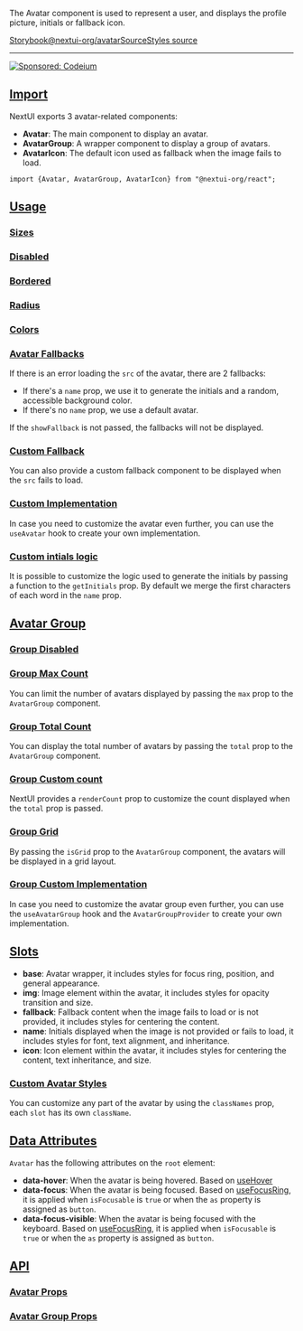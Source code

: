 The Avatar component is used to represent a user, and displays the profile picture, initials or fallback icon.

[Storybook](https://storybook.nextui.org/?path=/story/components-avatar)[@nextui-org/avatar](https://www.npmjs.com/package/@nextui-org/avatar)[Source](https://github.com/nextui-org/nextui/tree/feat/v2/packages/components/avatar)[Styles source](https://github.com/nextui-org/nextui/tree/feat/v2/packages/core/theme/src/components/avatar.ts)

___

[![Sponsored: Codeium](https://media.ethicalads.io/media/images/2023/05/Screen_Shot_2023-05-25_at_5.23.35_PM.png)](https://server.ethicalads.io/proxy/click/5146/02e8f7c2-075a-43b6-b28f-7838bbf80c92/)

## [Import](https://nextui.org/docs/components/avatar#import)

NextUI exports 3 avatar-related components:

-   **Avatar**: The main component to display an avatar.
-   **AvatarGroup**: A wrapper component to display a group of avatars.
-   **AvatarIcon**: The default icon used as fallback when the image fails to load.

```
import {Avatar, AvatarGroup, AvatarIcon} from "@nextui-org/react";
```

## [Usage](https://nextui.org/docs/components/avatar#usage)

### [Sizes](https://nextui.org/docs/components/avatar#sizes)

### [Disabled](https://nextui.org/docs/components/avatar#disabled)

### [Bordered](https://nextui.org/docs/components/avatar#bordered)

### [Radius](https://nextui.org/docs/components/avatar#radius)

### [Colors](https://nextui.org/docs/components/avatar#colors)

### [Avatar Fallbacks](https://nextui.org/docs/components/avatar#avatar-fallbacks)

If there is an error loading the `src` of the avatar, there are 2 fallbacks:

-   If there's a `name` prop, we use it to generate the initials and a random, accessible background color.
-   If there's no `name` prop, we use a default avatar.

If the `showFallback` is not passed, the fallbacks will not be displayed.

### [Custom Fallback](https://nextui.org/docs/components/avatar#custom-fallback)

You can also provide a custom fallback component to be displayed when the `src` fails to load.

### [Custom Implementation](https://nextui.org/docs/components/avatar#custom-implementation)

In case you need to customize the avatar even further, you can use the `useAvatar` hook to create your own implementation.

### [Custom intials logic](https://nextui.org/docs/components/avatar#custom-intials-logic)

It is possible to customize the logic used to generate the initials by passing a function to the `getInitials` prop. By default we merge the first characters of each word in the `name` prop.

## [Avatar Group](https://nextui.org/docs/components/avatar#avatar-group)

### [Group Disabled](https://nextui.org/docs/components/avatar#group-disabled)

### [Group Max Count](https://nextui.org/docs/components/avatar#group-max-count)

You can limit the number of avatars displayed by passing the `max` prop to the `AvatarGroup` component.

### [Group Total Count](https://nextui.org/docs/components/avatar#group-total-count)

You can display the total number of avatars by passing the `total` prop to the `AvatarGroup` component.

### [Group Custom count](https://nextui.org/docs/components/avatar#group-custom-count)

NextUI provides a `renderCount` prop to customize the count displayed when the `total` prop is passed.

### [Group Grid](https://nextui.org/docs/components/avatar#group-grid)

By passing the `isGrid` prop to the `AvatarGroup` component, the avatars will be displayed in a grid layout.

### [Group Custom Implementation](https://nextui.org/docs/components/avatar#group-custom-implementation)

In case you need to customize the avatar group even further, you can use the `useAvatarGroup` hook and the `AvatarGroupProvider` to create your own implementation.

## [Slots](https://nextui.org/docs/components/avatar#slots)

-   **base**: Avatar wrapper, it includes styles for focus ring, position, and general appearance.
-   **img**: Image element within the avatar, it includes styles for opacity transition and size.
-   **fallback**: Fallback content when the image fails to load or is not provided, it includes styles for centering the content.
-   **name**: Initials displayed when the image is not provided or fails to load, it includes styles for font, text alignment, and inheritance.
-   **icon**: Icon element within the avatar, it includes styles for centering the content, text inheritance, and size.

### [Custom Avatar Styles](https://nextui.org/docs/components/avatar#custom-avatar-styles)

You can customize any part of the avatar by using the `classNames` prop, each `slot` has its own `className`.

## [Data Attributes](https://nextui.org/docs/components/avatar#data-attributes)

`Avatar` has the following attributes on the `root` element:

-   **data-hover**: When the avatar is being hovered. Based on [useHover](https://react-spectrum.adobe.com/react-aria/useHover.html)
-   **data-focus**: When the avatar is being focused. Based on [useFocusRing](https://react-spectrum.adobe.com/react-aria/useFocusRing.html), it is applied when `isFocusable` is `true` or when the `as` property is assigned as `button`.
-   **data-focus-visible**: When the avatar is being focused with the keyboard. Based on [useFocusRing](https://react-spectrum.adobe.com/react-aria/useFocusRing.html), it is applied when `isFocusable` is `true` or when the `as` property is assigned as `button`.

## [API](https://nextui.org/docs/components/avatar#api)

### [Avatar Props](https://nextui.org/docs/components/avatar#avatar-props)

### [Avatar Group Props](https://nextui.org/docs/components/avatar#avatar-group-props)